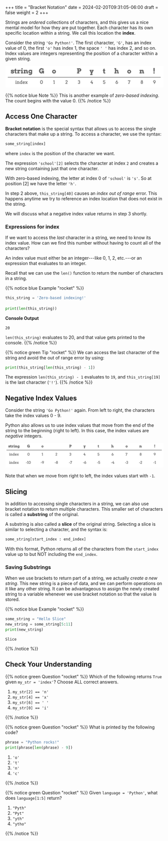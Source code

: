 +++
title = "Bracket Notation"
date = 2024-02-20T09:31:05-06:00
draft = false
weight = 2
+++

Strings are *ordered* collections of characters, and this gives us a nice
mental model for how they are put together. Each character has its own specific
location within a string. We call this location the **index**.

Consider the string `'Go Python!'`. The first character, `'G'`, has an index
value of 0, the first `'o'` has index 1, the space `' '` has index 2, and
so on. Index values are integers representing the position of a character
within a given string.

![The string "Go Python!" with index values labeled below each character](pictures/index-figure.png?classes=border)

{{% notice blue Note %}}
This is another example of *zero-based indexing*. The count begins with the value 0.
{{% /notice %}}

## Access One Character

**Bracket notation** is the special syntax that allows us to access the single
characters that make up a string. To access a character, we use the syntax:

```python
some_string[index]
```

where `index` is the position of the character we want.

The expression `'school'[2]` selects the character at index `2` and creates
a new string containing just that one character.

With zero-based indexing, the letter at index 0 of `'school'` is `'s'`. So
at position [2] we have the letter `'h'`.

In step 2 above, `this_string[40]` causes an *index out of range* error.
This happens anytime we try to reference an index location that does not exist
in the string.

We will discuss what a negative index value returns in step 3 shortly.

### Expressions for index

If we want to access the *last* character in a string, we need to know its
index value. How can we find this number without having to count all of the
characters?

An index value must either be an integer---like 0, 1, 2, etc.---or an
expression that evaluates to an integer.

Recall that we can use the ``len()`` function to return the number of
characters in a string.

{{% notice blue Example "rocket" %}}
```python
this_string = 'Zero-based indexing!'

print(len(this_string))
```

**Console Output**

```console
20
```


``len(this_string)`` evaluates to 20, and that value gets printed to the
console.
{{% /notice %}}

{{% notice green Tip "rocket" %}}
We can access the last character of the string and avoid the out of range error
by using:

```python
print(this_string[len(this_string) - 1])
```

The expression `len(this_string) - 1` evaluates to `19`, and
`this_string[19]` is the last character (`'!'`).
{{% /notice %}}

## Negative Index Values

Consider the string `'Go Python!'` again. From left to right, the characters
take the index values 0 - 9.

Python also allows us to use index values that move from the end of the string
to the beginning (right to left). In this case, the index values are
*negative* integers.

![The string "Go Python!" with positive and negative index values shown.](pictures/full-string-index.png?classes=border)

Note that when we move from right to left, the index values start with `-1`.

## Slicing

In addition to accessing single characters in a string, we can also use bracket
notation to return multiple characters. This smaller set of characters is
called a **substring** of the original.

A substring is also called a **slice** of the original string. Selecting a
slice is similar to selecting a character, and the syntax is:

```python
some_string[start_index : end_index]
```

With this format, Python returns all of the characters from the `start_index` value up to but NOT including the `end_index`.

### Saving Substrings

When we use brackets to return part of a string, we actually *create a new string*. This new string is a piece of data, and we can perform operations on it like any other string. It can be advantageous to assign the newly created string to a variable whenever we use bracket notation so that the value is stored.

{{% notice blue Example "rocket" %}}
```python
some_string = "Hello Slice"
new_string = some_string[5:11]
print(new_string)
```

```console
Slice
```
{{% /notice %}}

## Check Your Understanding

{{% notice green Question "rocket" %}}
Which of the following returns `True` given `my_str = 'index'`?  Choose
ALL correct answers.

1. `my_str[2] == 'n'`
1. `my_str[4] == 'x'`
1. `my_str[6] == ' '`
1. `my_str[0] == 'i'`
<!-- Solution: 2 and 4 -->
{{% /notice %}}

{{% notice green Question "rocket" %}}
What is printed by the following code?

```python
phrase = "Python rocks!"
print(phrase[len(phrase) - 9])
```

1. `'o'`
1. `'t'`
1. `'n'`
1. `'c'`
<!-- Solution: 'o'' -->
{{% /notice %}}

{{% notice green Question "rocket" %}}
Given `language = 'Python'`, what does `language[1:5]` return?

1. `"Pyth"`
1. `"Pyt"`
1. `"yth"`
1. `"ytho"`
<!-- Solution: 4 -->
{{% /notice %}}
